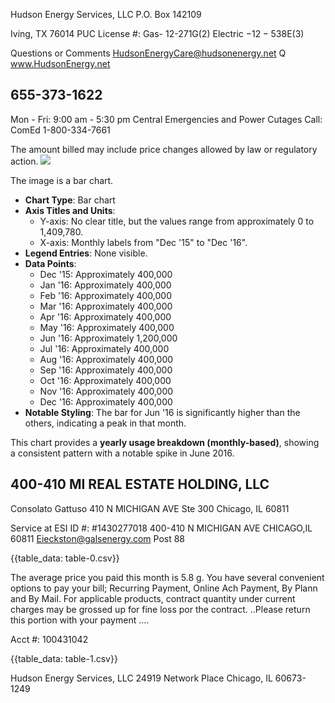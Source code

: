 Hudson Energy Services, LLC
P.O. Box 142109

Iving, TX 76014
PUC License \#: Gas-
12-271G(2) Electric
$-12-538 \mathrm{E}(3)$

Questions or Comments
HudsonEnergyCare@hudsonenergy.net
Q www.HudsonEnergy.net

## 655-373-1622

Mon - Fri: 9:00 am - 5:30 pm Central
Emergencies and Power Cutages Call: ComEd 1-800-334-7661

The amount billed may include price changes allowed by law or regulatory action.
![](images/img-0.jpeg)

The image is a bar chart.

- **Chart Type**: Bar chart
- **Axis Titles and Units**: 
  - Y-axis: No clear title, but the values range from approximately 0 to 1,409,780.
  - X-axis: Monthly labels from "Dec '15" to "Dec '16".
- **Legend Entries**: None visible.
- **Data Points**: 
  - Dec '15: Approximately 400,000
  - Jan '16: Approximately 400,000
  - Feb '16: Approximately 400,000
  - Mar '16: Approximately 400,000
  - Apr '16: Approximately 400,000
  - May '16: Approximately 400,000
  - Jun '16: Approximately 1,200,000
  - Jul '16: Approximately 400,000
  - Aug '16: Approximately 400,000
  - Sep '16: Approximately 400,000
  - Oct '16: Approximately 400,000
  - Nov '16: Approximately 400,000
  - Dec '16: Approximately 400,000
- **Notable Styling**: The bar for Jun '16 is significantly higher than the others, indicating a peak in that month.

This chart provides a **yearly usage breakdown (monthly-based)**, showing a consistent pattern with a notable spike in June 2016.

## 400-410 MI REAL ESTATE HOLDING, LLC

Consolato Gattuso
410 N MICHIGAN AVE Ste 300
Chicago, IL 60811

Service at ESI ID \#: \#1430277018 400-410 N MICHIGAN AVE CHICAGO,IL 60811
Eieckston@galsenergy.com
Post 88

{{table_data: table-0.csv}}

The average price you paid this month is $5.8 \mathrm{~g}$.
You have several convenient options to pay your bill; Recurring Payment, Online Ach Payment, By Plann and By Mail.
For applicable products, contract quantity under current charges may be grossed up for fine loss por the contract.
..Please return this portion with your payment ....

Acct \#: 100431042

{{table_data: table-1.csv}}

Hudson Energy Services, LLC
24919 Network Place
Chicago, IL 60673-1249
